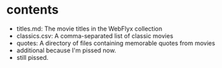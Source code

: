 # contents

- titles.md: The movie titles in the WebFlyx collection
- classics.csv: A comma-separated list of classic movies
- quotes: A directory of files containing memorable quotes from movies
- additional because I'm pissed now.
- still pissed.
